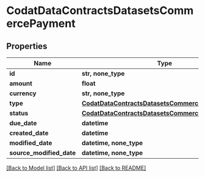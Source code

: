 # CodatDataContractsDatasetsCommercePayment


## Properties
Name | Type | Description | Notes
------------ | ------------- | ------------- | -------------
**id** | **str, none_type** |  | [optional] 
**amount** | **float** |  | [optional] 
**currency** | **str, none_type** |  | [optional] 
**type** | [**CodatDataContractsDatasetsCommercePaymentType**](CodatDataContractsDatasetsCommercePaymentType.md) |  | [optional] 
**status** | [**CodatDataContractsDatasetsCommercePaymentStatus**](CodatDataContractsDatasetsCommercePaymentStatus.md) |  | [optional] 
**due_date** | **datetime** |  | [optional] 
**created_date** | **datetime** |  | [optional] 
**modified_date** | **datetime, none_type** |  | [optional] 
**source_modified_date** | **datetime, none_type** |  | [optional] 

[[Back to Model list]](../README.md#documentation-for-models) [[Back to API list]](../README.md#documentation-for-api-endpoints) [[Back to README]](../README.md)


